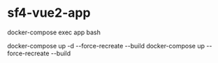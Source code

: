 # sf4-vue2-app

docker-compose exec app bash

docker-compose up -d --force-recreate --build
docker-compose up --force-recreate --build